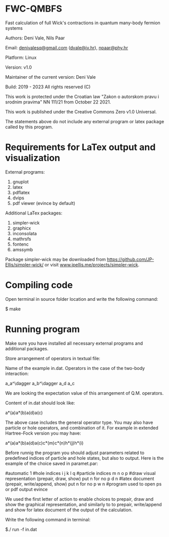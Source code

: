 # FWC-QMBFS
Fast calculation of full Wick's contractions in quantum many-body fermion systems

Authors: Deni Vale, Nils Paar

Email: denivalesq@gmail.com (dvale@iv.hr), npaar@phy.hr

Platform: Linux

Version: v1.0

Maintainer of the current version: Deni Vale

Build: 2019 - 2023  All rights reserved (C)

This work is protected under the Croatian law "Zakon o autorskom pravu i srodnim pravima" NN 111/21 from October 22 2021.

This work is published under the Creative Commons Zero v1.0 Universal.

The statements above do not include any external program or latex package called by this program.

# Requirements for LaTex output and visualization

External programs: 
1) gnuplot 
2) latex 
3) pdflatex
4) dvips
5) pdf viewer (evince by default) 

Additional LaTex packages: 
1) simpler-wick 
2) graphicx
3) inconsolata
4) mathrsfs
5) fontenc
6) amssymb  

Package simpler-wick may be downloaded from https://github.com/JP-Ellis/simpler-wick/ or visit www.jpellis.me/projects/simpler-wick.

# Compiling code

Open terminal in source folder location and write the following command:

$ make

# Running program

Make sure you have installed all necessary external programs and additional packages.

Store arrangement of operators in textual file:

Name of the example in.dat. Operators in the case of the two-body interaction:

a_a^\dagger a_b^\dagger a_d a_c

We are looking the expectation value of this arrangement of Q.M. operators.

Content of in.dat should look like:

a*(a)a*(b)a(d)a(c)

The above case includes the general operator type. You may also have particle or hole operators, and combination of it. For example in extended Hartree-Fock version you may have:

a*(a)a*(b)a(d)a(c)c*(m)c*(n)h*(j)h*(i)

Before runnig the program you should adjust parameters related to predefined indices of particle and hole states, but also to output. Here is the example of the choice saved in paramet.par:

#automatic
1
#hole indices
i j k l q
#particle indices
m n o p
#draw visual representation (prepair, draw, show) put n for no
p d n
#latex document (prepair, write/append, show) put n for no
p w n
#program used to open ps or pdf output
evince

We used the first letter of action to enable choices to prepair, draw and show the graphical representation, and similarly to to prepair, write/append and show for latex document of the output of the calculation. 




Write the following command in terminal:

$./ run -f in.dat

